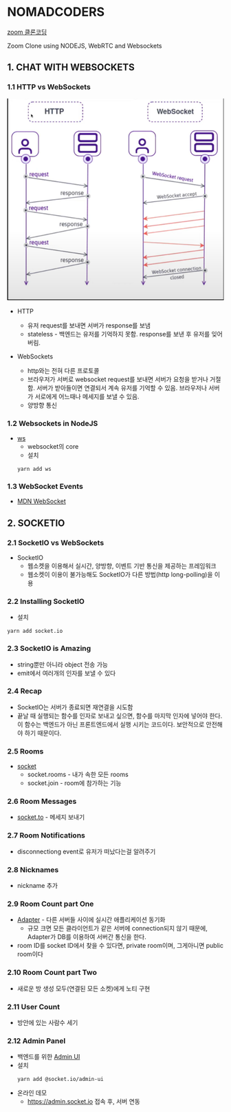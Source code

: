 # NOMADCODERS
[zoom 클론코딩](https://nomadcoders.co/noom)

Zoom Clone using NODEJS, WebRTC and Websockets

## 1. CHAT WITH WEBSOCKETS

### 1.1 HTTP vs WebSockets
![http와websocket](./assets//1-1.png)
* HTTP
  * 유저 request를 보내면 서버가 response를 보냄
  * stateless - 백엔드는 유저를 기억하지 못함. response를 보낸 후 유저를 잊어버림.

* WebSockets
  * http와는 전혀 다른 프로토콜
  * 브라우저가 서버로 websocket request를 보내면 서버가 요청을 받거나 거절함. 서버가 받아들이면 연결되서 계속 유저를 기억할 수 있음. 브라우저나 서버가 서로에게 어느때나 메세지를 보낼 수 있음.
  * 양방향 통신

### 1.2 Websockets in NodeJS
* [ws](https://www.npmjs.com/package/ws)
  * websocket의 core
  * 설치
  ```
  yarn add ws
  ```

### 1.3 WebSocket Events
* [MDN WebSocket](https://developer.mozilla.org/ko/docs/Web/API/WebSocket)

## 2. SOCKETIO

### 2.1 SocketIO vs WebSockets
* SocketIO
  * 웹소켓을 이용해서 실시간, 양방향, 이벤트 기반 통신을 제공하는 프레임워크
  * 웹소켓이 이용이 불가능해도 SocketIO가 다른 방법(http long-polling)을 이용


### 2.2 Installing SocketIO
* 설치
```
yarn add socket.io
```

### 2.3 SocketIO is Amazing
* string뿐만 아니라 object 전송 가능
* emit에서 여러개의 인자를 보낼 수 있다

### 2.4 Recap
* SocketIO는 서버가 종료되면 재연결을 시도함
* 끝날 때 실행되는 함수를 인자로 보내고 싶으면, 함수를 마지막 인자에 넣어야 한다. 이 함수는 백엔드가 아닌 프론트엔드에서 실행 시키는 코드이다. 보안적으로 안전해야 하기 때문이다.


### 2.5 Rooms
* [socket](https://socket.io/docs/v4/server-api/#socket)
  * socket.rooms - 내가 속한 모든 rooms
  * socket.join - room에 참가하는 기능

### 2.6 Room Messages
* [socket.to](https://socket.io/docs/v4/server-api/#sockettoroom) - 메세지 보내기

### 2.7 Room Notifications
* disconnectiong event로 유저가 떠났다는걸 알려주기

### 2.8 Nicknames
* nickname 추가

### 2.9 Room Count part One
* [Adapter](https://socket.io/docs/v4/glossary/#adapter) - 다른 서버들 사이에 실시간 애플리케이션 동기화
  * 규모 크면 모든 클라이언트가 같은 서버에 connection되지 않기 때문에, Adapter가 DB를 이용하여 서버간 통신을 한다.
* room ID를 socket ID에서 찾을 수 있다면, private room이며, 그게아니면 public room이다

### 2.10 Room Count part Two
* 새로운 방 생성 모두(연결된 모든 소켓)에게 노티 구현

### 2.11 User Count
* 방안에 있는 사람수 세기

### 2.12 Admin Panel
* 백엔드를 위한 [Admin UI](https://socket.io/docs/v4/admin-ui/)
* 설치
  ```
  yarn add @socket.io/admin-ui
  ```
* 온라인 데모
  * https://admin.socket.io 접속 후, 서버 연동

